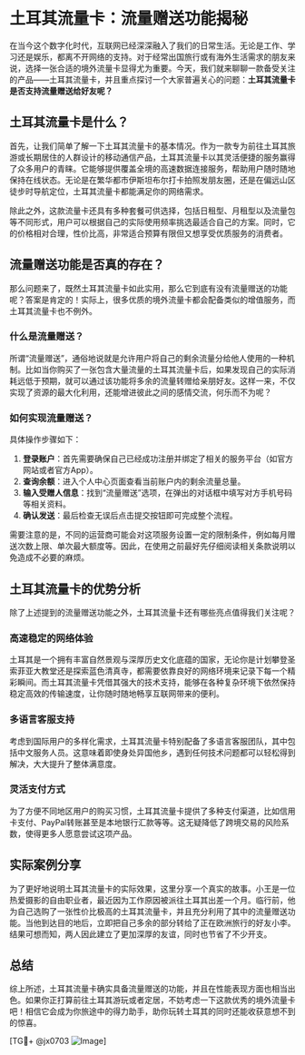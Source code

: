 # 土耳其流量卡：流量赠送功能揭秘

在当今这个数字化时代，互联网已经深深融入了我们的日常生活。无论是工作、学习还是娱乐，都离不开网络的支持。对于经常出国旅行或有海外生活需求的朋友来说，选择一张合适的境外流量卡显得尤为重要。今天，我们就来聊聊一款备受关注的产品——土耳其流量卡，并且重点探讨一个大家普遍关心的问题：**土耳其流量卡是否支持流量赠送给好友呢？**

## 土耳其流量卡是什么？

首先，让我们简单了解一下土耳其流量卡的基本情况。作为一款专为前往土耳其旅游或长期居住的人群设计的移动通信产品，土耳其流量卡以其灵活便捷的服务赢得了众多用户的青睐。它能够提供覆盖全境的高速数据连接服务，帮助用户随时随地保持在线状态。无论是在繁华都市伊斯坦布尔打卡拍照发朋友圈，还是在偏远山区徒步时导航定位，土耳其流量卡都能满足你的网络需求。

除此之外，这款流量卡还具有多种套餐可供选择，包括日租型、月租型以及流量包等不同形式，用户可以根据自己的实际使用频率挑选最适合自己的方案。同时，它的价格相对合理，性价比高，非常适合预算有限但又想享受优质服务的消费者。

## 流量赠送功能是否真的存在？

那么问题来了，既然土耳其流量卡如此实用，那么它到底有没有流量赠送的功能呢？答案是肯定的！实际上，很多优质的境外流量卡都会配备类似的增值服务，而土耳其流量卡也不例外。

### 什么是流量赠送？

所谓“流量赠送”，通俗地说就是允许用户将自己的剩余流量分给他人使用的一种机制。比如当你购买了一张包含大量流量的土耳其流量卡后，如果发现自己的实际消耗远低于预期，就可以通过该功能将多余的流量转赠给亲朋好友。这样一来，不仅实现了资源的最大化利用，还能增进彼此之间的感情交流，何乐而不为呢？

### 如何实现流量赠送？

具体操作步骤如下：

1. **登录账户**：首先需要确保自己已经成功注册并绑定了相关的服务平台（如官方网站或者官方App）。
2. **查询余额**：进入个人中心页面查看当前账户内的剩余流量总量。
3. **输入受赠人信息**：找到“流量赠送”选项，在弹出的对话框中填写对方手机号码等相关资料。
4. **确认发送**：最后检查无误后点击提交按钮即可完成整个流程。

需要注意的是，不同的运营商可能会对这项服务设置一定的限制条件，例如每月赠送次数上限、单次最大额度等。因此，在使用之前最好先仔细阅读相关条款说明以免造成不必要的麻烦。

## 土耳其流量卡的优势分析

除了上述提到的流量赠送功能之外，土耳其流量卡还有哪些亮点值得我们关注呢？

### 高速稳定的网络体验

土耳其是一个拥有丰富自然景观与深厚历史文化底蕴的国家，无论你是计划攀登圣索菲亚大教堂还是探索蓝色清真寺，都需要依靠良好的网络环境来记录下每一个精彩瞬间。而土耳其流量卡凭借其强大的技术支持，能够在各种复杂环境下依然保持稳定高效的传输速度，让你随时随地畅享互联网带来的便利。

### 多语言客服支持

考虑到国际用户的多样化需求，土耳其流量卡特别配备了多语言客服团队，其中包括中文服务人员。这意味着即使身处异国他乡，遇到任何技术问题都可以轻松得到解决，大大提升了整体满意度。

### 灵活支付方式

为了方便不同地区用户的购买习惯，土耳其流量卡提供了多种支付渠道，比如信用卡支付、PayPal转账甚至是本地银行汇款等等。这无疑降低了跨境交易的风险系数，使得更多人愿意尝试这项产品。

## 实际案例分享

为了更好地说明土耳其流量卡的实际效果，这里分享一个真实的故事。小王是一位热爱摄影的自由职业者，最近因为工作原因被派往土耳其出差一个月。临行前，他为自己选购了一张性价比极高的土耳其流量卡，并且充分利用了其中的流量赠送功能。当他到达目的地后，立即把自己多余的部分转给了正在欧洲旅行的好友小李。结果可想而知，两人因此建立了更加深厚的友谊，同时也节省了不少开支。

## 总结

综上所述，土耳其流量卡确实具备流量赠送的功能，并且在性能表现方面也相当出色。如果你正打算前往土耳其游玩或者定居，不妨考虑一下这款优秀的境外流量卡吧！相信它会成为你旅途中的得力助手，助你玩转土耳其的同时还能收获意想不到的惊喜。

[TG💪+ @jx0703 ![Image](https://github.com/user-attachments/assets/dbca1d08-cadb-493c-b0ec-ad6f7a83f270)]